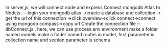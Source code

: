 In server,js, we will connect node and express
Connect mongodb Atlas to Nodejs 
            ---login your mongodb atlas ->craete a database and collection -> get the url of this connection ->click overview->click connect->connect using mongodb compass->copy url
Create the connection file :- dbConnect.js , here, we can use process.env environment
make a folder named models
make a folder named routes
in model, first parameter is collection name and section parameter is schema